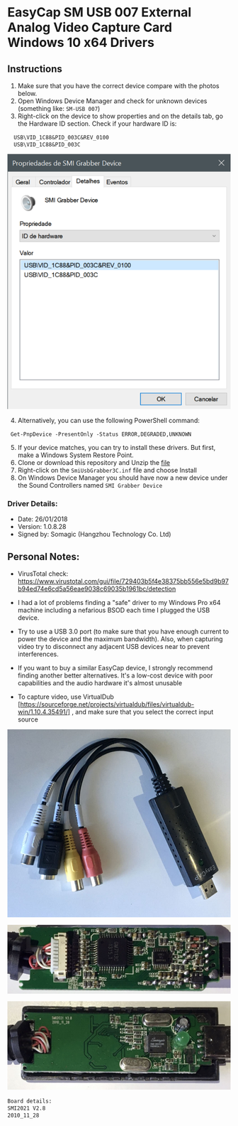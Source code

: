 # EasyCap SM USB 007 External Analog Video Capture Card Windows 10 x64 Drivers


## Instructions

1. Make sure that you have the correct device compare with the photos below.
2. Open Windows Device Manager and check for unknown devices (something like: `SM-USB 007`)
3. Right-click on the device to show properties and on the details tab, go the Hardware ID section. Check if your hardware ID is:
```
  USB\VID_1C88&PID_003C&REV_0100
  USB\VID_1C88&PID_003C
```
![hardware ID](hardware-id.png)

4. Alternatively, you can use the following PowerShell command:
 ```
  Get-PnpDevice -PresentOnly -Status ERROR,DEGRADED,UNKNOWN
 ```
5. If your device matches, you can try to install these drivers. But first, make a Windows System Restore Point.
6. Clone or download this repository and Unzip the [file](EasyCap-SM-USB-007-Windows-10-x64-drivers.zip)
7. Right-click on the `SmiUsbGrabber3C.inf` file and choose Install
8. On Windows Device Manager you should have now a new device under the Sound Controllers named `SMI Grabber Device`


### Driver Details:
- Date: 26/01/2018
- Version: 1.0.8.28
- Signed by: Somagic (Hangzhou Technology Co. Ltd)


## Personal Notes:
- VirusTotal check: https://www.virustotal.com/gui/file/729403b5f4e38375bb556e5bd9b97b94ed74e6cd5a56eae9038c69035b1961bc/detection

- I had a lot of problems finding a "safe" driver to my Windows Pro x64 machine including a nefarious BSOD each time I plugged the USB device.

- Try to use a USB 3.0 port (to make sure that you have enough current to power the device and the maximum bandwidth). Also, when capturing video try to disconnect any adjacent USB devices near to prevent interferences.

- If you want to buy a similar EasyCap device, I strongly recommend finding another better alternatives. It's a low-cost device with poor capabilities and the audio hardware it's almost unusable 

- To capture video, use VirtualDub [https://sourceforge.net/projects/virtualdub/files/virtualdub-win/1.10.4.35491/] , and make sure that you select the correct input source


![Device 1](device1.jpg)

![Device 2](device2.jpg)

![Device 3](device3.jpg)
```
Board details:
SMI2021 V2.8
2010_11_28
```